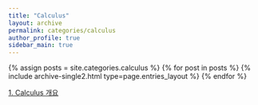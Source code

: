 ```yaml
---
title: "Calculus"
layout: archive
permalink: categories/calculus
author_profile: true
sidebar_main: true
---
```


{% assign posts = site.categories.calculus %}
{% for post in posts %} {% include archive-single2.html type=page.entries_layout %} {% endfor %}

[1. Calculus 개요](https://shine-loi.github.io/calculus/first/)
